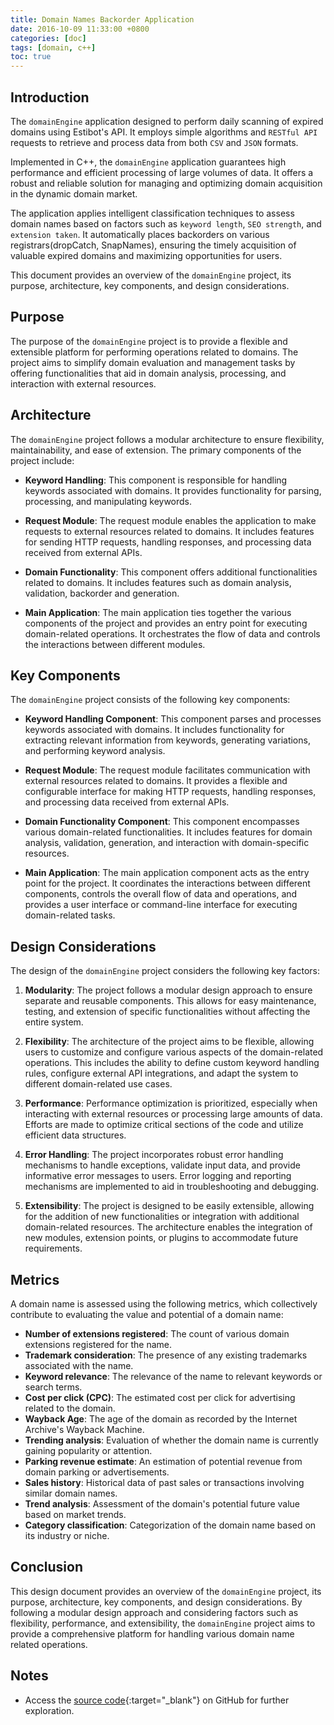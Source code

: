 ```yaml
---
title: Domain Names Backorder Application 
date: 2016-10-09 11:33:00 +0800
categories: [doc]
tags: [domain, c++]
toc: true
---
```


## Introduction

The `domainEngine` application designed to perform daily scanning of expired domains using Estibot's API. It employs simple algorithms and `RESTful API` requests to retrieve and process data from both `CSV` and `JSON` formats.

Implemented in C++, the `domainEngine` application guarantees high performance and efficient processing of large volumes of data. It offers a robust and reliable solution for managing and optimizing domain acquisition in the dynamic domain market.

The application applies intelligent classification techniques to assess domain names based on factors such as `keyword length`, `SEO strength`, and `extension taken`. It automatically places backorders on various registrars(dropCatch, SnapNames), ensuring the timely acquisition of valuable expired domains and maximizing opportunities for users.

This document provides an overview of the `domainEngine` project, its purpose, architecture, key components, and design considerations.

## Purpose

The purpose of the `domainEngine` project is to provide a flexible and extensible platform for performing operations related to domains. The project aims to simplify domain evaluation and management tasks by offering functionalities that aid in domain analysis, processing, and interaction with external resources.

## Architecture

The `domainEngine` project follows a modular architecture to ensure flexibility, maintainability, and ease of extension. The primary components of the project include:

- **Keyword Handling**: This component is responsible for handling keywords associated with domains. It provides functionality for parsing, processing, and manipulating keywords.

- **Request Module**: The request module enables the application to make requests to external resources related to domains. It includes features for sending HTTP requests, handling responses, and processing data received from external APIs.

- **Domain Functionality**: This component offers additional functionalities related to domains. It includes features such as domain analysis, validation, backorder and generation.

- **Main Application**: The main application ties together the various components of the project and provides an entry point for executing domain-related operations. It orchestrates the flow of data and controls the interactions between different modules.

## Key Components

The `domainEngine` project consists of the following key components:

- **Keyword Handling Component**: This component parses and processes keywords associated with domains. It includes functionality for extracting relevant information from keywords, generating variations, and performing keyword analysis.

- **Request Module**: The request module facilitates communication with external resources related to domains. It provides a flexible and configurable interface for making HTTP requests, handling responses, and processing data received from external APIs.

- **Domain Functionality Component**: This component encompasses various domain-related functionalities. It includes features for domain analysis, validation, generation, and interaction with domain-specific resources.

- **Main Application**: The main application component acts as the entry point for the project. It coordinates the interactions between different components, controls the overall flow of data and operations, and provides a user interface or command-line interface for executing domain-related tasks.

## Design Considerations

The design of the `domainEngine` project considers the following key factors:

1. **Modularity**: The project follows a modular design approach to ensure separate and reusable components. This allows for easy maintenance, testing, and extension of specific functionalities without affecting the entire system.

2. **Flexibility**: The architecture of the project aims to be flexible, allowing users to customize and configure various aspects of the domain-related operations. This includes the ability to define custom keyword handling rules, configure external API integrations, and adapt the system to different domain-related use cases.

3. **Performance**: Performance optimization is prioritized, especially when interacting with external resources or processing large amounts of data. Efforts are made to optimize critical sections of the code and utilize efficient data structures.

4. **Error Handling**: The project incorporates robust error handling mechanisms to handle exceptions, validate input data, and provide informative error messages to users. Error logging and reporting mechanisms are implemented to aid in troubleshooting and debugging.

5. **Extensibility**: The project is designed to be easily extensible, allowing for the addition of new functionalities or integration with additional domain-related resources. The architecture enables the integration of new modules, extension points, or plugins to accommodate future requirements.

## Metrics

A domain name is assessed using the following metrics, which collectively contribute to evaluating the value and potential of a domain name:

- **Number of extensions registered**: The count of various domain extensions registered for the name.
- **Trademark consideration**: The presence of any existing trademarks associated with the name.
- **Keyword relevance**: The relevance of the name to relevant keywords or search terms.
- **Cost per click (CPC)**: The estimated cost per click for advertising related to the domain.
- **Wayback Age**: The age of the domain as recorded by the Internet Archive's Wayback Machine.
- **Trending analysis**: Evaluation of whether the domain name is currently gaining popularity or attention.
- **Parking revenue estimate**: An estimation of potential revenue from domain parking or advertisements.
- **Sales history**: Historical data of past sales or transactions involving similar domain names.
- **Trend analysis**: Assessment of the domain's potential future value based on market trends.
- **Category classification**: Categorization of the domain name based on its industry or niche.

## Conclusion

This design document provides an overview of the `domainEngine` project, its purpose, architecture, key components, and design considerations. By following a modular design approach and considering factors such as flexibility, performance, and extensibility, the `domainEngine` project aims to provide a comprehensive platform for handling various domain name related operations.

## Notes

- Access the [source code](https://github.com/wilfrantz/DomainEngine){:target="_blank"} on GitHub for further exploration.
